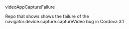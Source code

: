videoAppCaptureFailure

Repo that shows shows the failure of the navigator.device.capture.captureVideo bug in Cordova 3.1 
